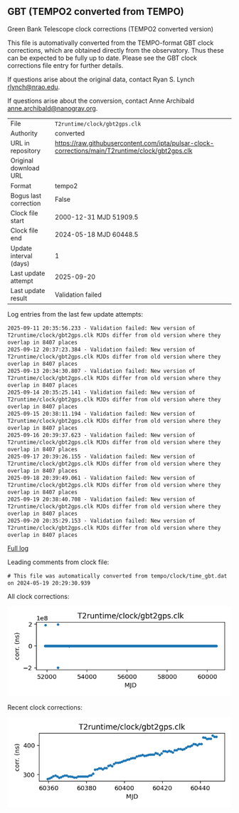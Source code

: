 
## GBT (TEMPO2 converted from TEMPO)

Green Bank Telescope clock corrections (TEMPO2 converted version)

This file is automativally converted from the TEMPO-format GBT
clock corrections, which are obtained directly from the observatory.
Thus these can be expected to be fully up to date. Please see the
GBT clock corrections file entry for further details.

If questions arise about the original data, contact Ryan S. Lynch
<rlynch@nrao.edu>.

If questions arise about the conversion, contact Anne Archibald
<anne.archibald@nanograv.org>.

|     |     |
|:--- |:--- |
| File | `T2runtime/clock/gbt2gps.clk` |
| Authority | converted |
| URL in repository | <https://raw.githubusercontent.com/ipta/pulsar-clock-corrections/main/T2runtime/clock/gbt2gps.clk> |
| Original download URL | <None> |
| Format | tempo2 |
| Bogus last correction | False |
| Clock file start | 2000-12-31 MJD 51909.5 |
| Clock file end | 2024-05-18 MJD 60448.5 |
| Update interval (days) | 1 |
| Last update attempt | 2025-09-20 |
| Last update result | Validation failed |

Log entries from the last few update attempts:
```
2025-09-11 20:35:56.233 - Validation failed: New version of T2runtime/clock/gbt2gps.clk MJDs differ from old version where they overlap in 8407 places
2025-09-12 20:37:23.384 - Validation failed: New version of T2runtime/clock/gbt2gps.clk MJDs differ from old version where they overlap in 8407 places
2025-09-13 20:34:30.807 - Validation failed: New version of T2runtime/clock/gbt2gps.clk MJDs differ from old version where they overlap in 8407 places
2025-09-14 20:35:25.141 - Validation failed: New version of T2runtime/clock/gbt2gps.clk MJDs differ from old version where they overlap in 8407 places
2025-09-15 20:38:11.194 - Validation failed: New version of T2runtime/clock/gbt2gps.clk MJDs differ from old version where they overlap in 8407 places
2025-09-16 20:39:37.623 - Validation failed: New version of T2runtime/clock/gbt2gps.clk MJDs differ from old version where they overlap in 8407 places
2025-09-17 20:39:26.155 - Validation failed: New version of T2runtime/clock/gbt2gps.clk MJDs differ from old version where they overlap in 8407 places
2025-09-18 20:39:49.061 - Validation failed: New version of T2runtime/clock/gbt2gps.clk MJDs differ from old version where they overlap in 8407 places
2025-09-19 20:38:40.708 - Validation failed: New version of T2runtime/clock/gbt2gps.clk MJDs differ from old version where they overlap in 8407 places
2025-09-20 20:35:29.153 - Validation failed: New version of T2runtime/clock/gbt2gps.clk MJDs differ from old version where they overlap in 8407 places
```
[Full log](https://raw.githubusercontent.com/ipta/pulsar-clock-corrections/main/log/T2runtime/clock/gbt2gps.clk.log)

Leading comments from clock file:

    # This file was automatically converted from tempo/clock/time_gbt.dat on 2024-05-19 20:29:30.939



All clock corrections:

![plot of all clock corrections](gbt2gps.clk.png "All corrections")

Recent clock corrections:

![plot of recent clock corrections](gbt2gps.clk.short.png "Recent corrections")


